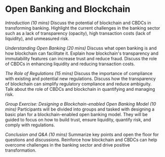 # Open Banking and Blockchain

_Introduction (10 mins)_ Discuss the potential of blockchain and CBDCs in transforming banking. Highlight the current challenges in the banking sector such as a lack of transparency (opacity), high transaction costs (lack of liquidity), and unmeasured risk.

_Understanding Open Banking (20 mins)_ Discuss what open banking is and how blockchain can facilitate it. Explain how blockchain's transparency and immutability features can increase trust and reduce fraud. Discuss the role of CBDCs in enhancing liquidity and reducing transaction costs.

_The Role of Regulations (15 mins)_ Discuss the importance of compliance with existing and potential new regulations. Discuss how the transparency of blockchain can simplify regulatory compliance and reduce ambiguity. Talk about the role of CBDCs and blockchain in quantifying and managing risk.

_Group Exercise: Designing a Blockchain-enabled Open Banking Model (10 mins)_ Participants will be divided into groups and tasked with designing a basic plan for a blockchain-enabled open banking model. They will be guided to focus on how to build trust, ensure liquidity, quantify risk, and comply with regulations.

_Conclusion and Q\&A (10 mins)_ Summarize key points and open the floor for questions and discussions. Reinforce how blockchain and CBDCs can help overcome challenges in the banking sector and drive positive transformation.

